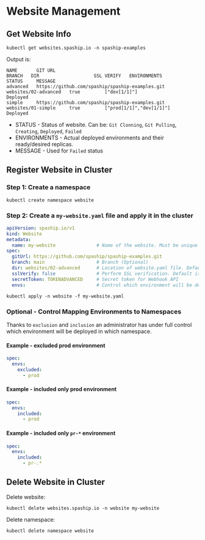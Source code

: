 # Website Management

## Get Website Info

```shell
kubectl get websites.spaship.io -n spaship-examples
```
Output is:
```shell
NAME       GIT URL                                               BRANCH   DIR                    SSL VERIFY   ENVIRONMENTS               STATUS     MESSAGE
advanced   https://github.com/spaship/spaship-examples.git                websites/02-advanced   true         ["dev[1/1]"]               Deployed
simple     https://github.com/spaship/spaship-examples.git                websites/01-simple     true         ["prod[1/1]","dev[1/1]"]   Deployed
```

* STATUS - Status of website. Can be: `Git Clonning`, `Git Pulling`, `Creating`, `Deployed`, `Failed`
* ENVIRONMENTS - Actual deployed environments and their ready/desired replicas.
* MESSAGE - Used for `Failed` status

## Register Website in Cluster

### Step 1: Create a namespace
```shell
kubectl create namespace website
```

### Step 2: Create a `my-website.yaml` file and apply it in the cluster

```yaml
apiVersion: spaship.io/v1
kind: Website
metadata:
  name: my-website               # Name of the website. Must be unique within namespace
spec:
  gitUrl: https://github.com/spaship/spaship-examples.git
  branch: main                   # Branch (Optional)
  dir: websites/02-advanced      # Location of website.yaml file. Default is "."
  sslVerify: false               # Perform SSL verification. Default is "true"
  secretToken: TOKENADVANCED     # Secret token for Webhook API
  envs:                          # Control which environment will be deployed to. If not defined all envs are deployed.
```

```shell
kubectl apply -n website -f my-website.yaml
```

### Optional - Control Mapping Environments to Namespaces

Thanks to `exclusion` and `inclusion` an administrator has under full control which environment will be deployed in which namespace.

#### Example - excluded prod environment
```yaml
spec:
  envs:
    excluded:
      - prod
```

#### Example - included only prod environment
```yaml
spec:
  envs:
    included:
      - prod
```

#### Example - included only `pr-*` environment
```yaml
spec:
  envs:
    included:
      - pr-.*
```


## Delete Website in Cluster

Delete website:

```shell
kubectl delete websites.spaship.io -n website my-website
```

Delete namespace:

```shell
kubectl delete namespace website
```
